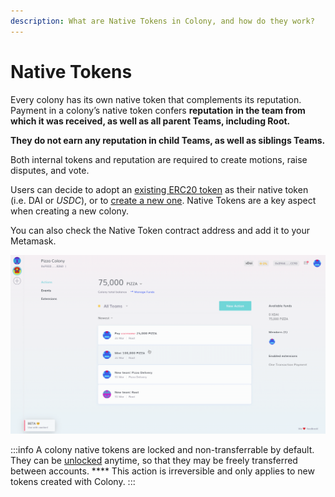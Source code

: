 ```yaml
---
description: What are Native Tokens in Colony, and how do they work?
---
```


# Native Tokens

Every colony has its own native token that complements its reputation. Payment in a colony’s native token confers **reputation** **in the team from which it was received, as well as all parent Teams, including Root.**

**They do not earn any reputation in child Teams, as well as siblings Teams.**

Both internal tokens and reputation are required to create motions, raise disputes, and vote.

Users can decide to adopt an [existing ERC20 token](../quickstart-guide.md#step-2b-using-an-existing-token) as their native token (i.e. DAI or _USDC_), or to [create a new one](../quickstart-guide.md#step-2a-creating-a-new-token). Native Tokens are a key aspect when creating a new colony.

You can also check the Native Token contract address and add it to your Metamask.

![](../assets/AddTokenMetamask.gif)

:::info
A colony native tokens are locked and non-transferrable by default. They can be [unlocked](../manage-funds/unlock-token.md) anytime, so that they may be freely transferred between accounts. **** This action is irreversible and only applies to new tokens created with Colony.
:::

